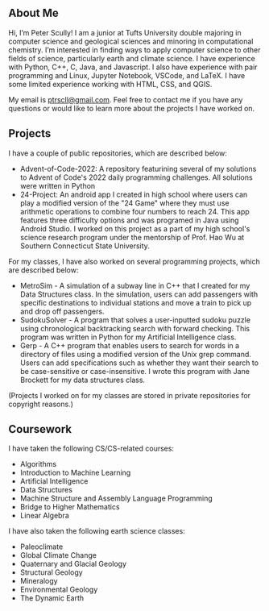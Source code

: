 About Me
--------

Hi, I’m Peter Scully! I am a junior at Tufts University double majoring in computer science and geological sciences and minoring in computational chemistry. I’m interested in finding ways to apply computer science to other fields of science, particularly earth and climate science. I have experience with Python, C++, C, Java, and Javascript. I also have experience with pair programming and Linux, Jupyter Notebook, VSCode, and LaTeX. I have some limited experience working with HTML, CSS, and QGIS.

My email is ptrscll@gmail.com. Feel free to contact me if you have any questions or would like to learn more about the projects I have worked on.

Projects
--------
I have a couple of public repositories, which are described below:
 - Advent-of-Code-2022: A repository featurining several of my solutions to Advent of Code's 2022 daily programming challenges. All solutions were written in Python
 - 24-Project: An android app I created in high school where users can play a modified version of the "24 Game" where they must use arithmetic operations to combine four numbers to reach 24. This app features three difficulty options and was programed in Java using Android Studio. I worked on this project as a part of my high school's science research program under the mentorship of Prof. Hao Wu at Southern Connecticut State University.


For my classes, I have also worked on several programming projects, which are described below:
 - MetroSim - A simulation of a subway line in C++  that I created for my Data Structures class. In the simulation, users can add passengers with specific destinations to individual stations and move a train to pick up and drop off passengers.
 - SudokuSolver - A program that solves a user-inputted sudoku puzzle using chronological backtracking search with forward checking. This program was written in Python for my Artificial Intelligence class.
 - Gerp - A C++ program that enables users to search for words in a directory of files using a modified version of the Unix grep command. Users can add specifications such as whether they want their search to be case-sensitive or case-insensitive. I wrote this program with Jane Brockett for my data structures class.


(Projects I worked on for my classes are stored in private repositories for copyright reasons.)

Coursework
----------

I have taken the following CS/CS-related courses:
  - Algorithms
  - Introduction to Machine Learning
  - Artificial Intelligence
  - Data Structures
  - Machine Structure and Assembly Language Programming
  - Bridge to Higher Mathematics
  - Linear Algebra

I have also taken the following earth science classes:
  - Paleoclimate
  - Global Climate Change
  - Quaternary and Glacial Geology
  - Structural Geology
  - Mineralogy
  - Environmental Geology
  - The Dynamic Earth

<!---
ptrscll/ptrscll is a ✨ special ✨ repository because its `README.md` (this file) appears on your GitHub profile.
You can click the Preview link to take a look at your changes.
--->
